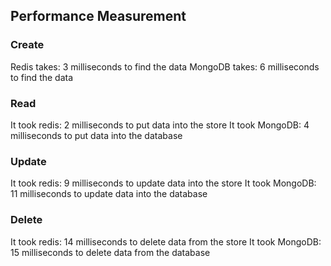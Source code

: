 ## Performance Measurement

### Create

Redis takes: 3 milliseconds to find the data
MongoDB takes: 6 milliseconds to find the data

### Read

It took redis: 2 milliseconds to put data into the store
It took MongoDB: 4 milliseconds to put data into the database

### Update

It took redis: 9 milliseconds to update data into the store
It took MongoDB: 11 milliseconds to update data into the database

### Delete

It took redis: 14 milliseconds to delete data from the store
It took MongoDB: 15 milliseconds to delete data from the database
